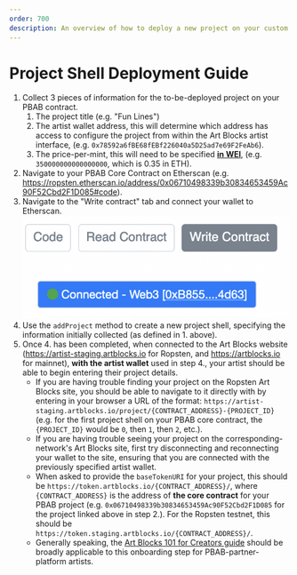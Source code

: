 ```yaml
---
order: 700
description: An overview of how to deploy a new project on your custom PBAB contract.
---
```


# Project Shell Deployment Guide

1. Collect 3 pieces of information for the to-be-deployed project on your PBAB contract.
   1. The project title (e.g. "Fun Lines")
   2. The artist wallet address, this will determine which address has access to configure the project from within the Art Blocks artist interface, (e.g. `0x78592a6fBE68fEBf226040a5D25ad7e69F2FeAb6`).
   3. The price-per-mint, this will need to be specified [**in WEI**](https://eth-converter.com), (e.g. `350000000000000000`, which is 0.35 in ETH).
2. Navigate to your PBAB Core Contract on Etherscan (e.g. https://ropsten.etherscan.io/address/0x06710498339b30834653459Ac90F52Cbd2F1D085#code).
3. Navigate to the "Write contract" tab and connect your wallet to Etherscan.![](/static/screenshot3.png)
4. Use the `addProject` method to create a new project shell, specifying the information initially collected (as defined in 1. above).
5. Once 4. has been completed, when connected to the Art Blocks website (https://artist-staging.artblocks.io for Ropsten, and https://artblocks.io for mainnet), **with the artist wallet** used in step 4., your artist should be able to begin entering their project details.
   * If you are having trouble finding your project on the Ropsten Art Blocks site, you should be able to navigate to it directly with by entering in your browser a URL of the format: `https://artist-staging.artblocks.io/project/{CONTRACT_ADDRESS}-{PROJECT_ID}` (e.g. for the first project shell on your PBAB core contract, the `{PROJECT_ID}` would be `0`, then `1`, then `2`, etc.).
   * If you are having trouble seeing your project on the corresponding-network's Art Blocks site, first try disconnecting and reconnecting your wallet to the site, ensuring that you are connected with the previously specified artist wallet.
   * When asked to provide the `baseTokenURI` for your project, this should be `https://token.artblocks.io/{CONTRACT_ADDRESS}/`, where `{CONTRACT_ADDRESS}` is the address of **the core contract** for your PBAB project (e.g. `0x06710498339b30834653459Ac90F52Cbd2F1D085` for the project linked above in step 2.). For the Ropsten testnet, this should be `https://token.staging.artblocks.io/{CONTRACT_ADDRESS}/`.
   * Generally speaking, the [Art Blocks 101 for Creators guide](/readme.md) should be broadly applicable to this onboarding step for PBAB-partner-platform artists.
